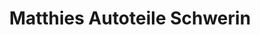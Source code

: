 ---
title: "Matthies Autoteile Schwerin"
url: /pampow/matthies-autoteile-schwerin/
shop: Autoteile
---